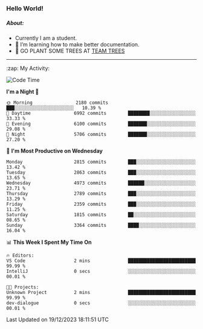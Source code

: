 ### Hello World!

##### About:
- Currently I am a student.
- 🌱 I’m learning how to make better documentation.
- 🌱 GO PLANT SOME TREES AT [TEAM TREES](https://teamtrees.org/)

---
  <summary>:zap: My Activity:</summary>
  
<!--START_SECTION:waka-->
![Code Time](http://img.shields.io/badge/Code%20Time-1%2C267%20hrs%2050%20mins-blue)

**I'm a Night 🦉** 

```text
🌞 Morning                2180 commits        ███░░░░░░░░░░░░░░░░░░░░░░   10.39 % 
🌆 Daytime                6992 commits        ████████░░░░░░░░░░░░░░░░░   33.33 % 
🌃 Evening                6100 commits        ███████░░░░░░░░░░░░░░░░░░   29.08 % 
🌙 Night                  5706 commits        ███████░░░░░░░░░░░░░░░░░░   27.20 % 
```
📅 **I'm Most Productive on Wednesday** 

```text
Monday                   2815 commits        ███░░░░░░░░░░░░░░░░░░░░░░   13.42 % 
Tuesday                  2863 commits        ███░░░░░░░░░░░░░░░░░░░░░░   13.65 % 
Wednesday                4973 commits        ██████░░░░░░░░░░░░░░░░░░░   23.71 % 
Thursday                 2789 commits        ███░░░░░░░░░░░░░░░░░░░░░░   13.29 % 
Friday                   2359 commits        ███░░░░░░░░░░░░░░░░░░░░░░   11.25 % 
Saturday                 1815 commits        ██░░░░░░░░░░░░░░░░░░░░░░░   08.65 % 
Sunday                   3364 commits        ████░░░░░░░░░░░░░░░░░░░░░   16.04 % 
```


📊 **This Week I Spent My Time On** 

```text
🔥 Editors: 
VS Code                  2 mins              █████████████████████████   99.99 % 
IntelliJ                 0 secs              ░░░░░░░░░░░░░░░░░░░░░░░░░   00.01 % 

🐱‍💻 Projects: 
Unknown Project          2 mins              █████████████████████████   99.99 % 
dev-dialogue             0 secs              ░░░░░░░░░░░░░░░░░░░░░░░░░   00.01 % 
```


 Last Updated on 19/12/2023 18:11:51 UTC
<!--END_SECTION:waka-->
